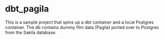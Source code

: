 # dbt_pagila

This is a sample project that spins up a dbt container and a local Postgres container. 
The db contains dummy film data (Pagila) ported over to Postgres from the Sakila database.

